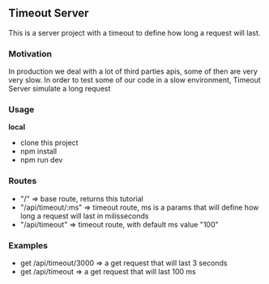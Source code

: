 ## Timeout Server

This is a server project with a timeout to define how long a request will last.

### Motivation
In production we deal with a lot of third parties apis, some of then are very very slow. In order to test some of our code in a slow environment, Timeout Server simulate a long request

### Usage
**local**
- clone this project
- npm install
- npm run dev

### Routes
- "/" => base route, returns this tutorial
- "/api/timeout/:ms" => timeout route, ms is a params that will define how long a request will last in milisseconds
- "/api/timeout" => timeout route, with default ms value "100"

### Examples
- get /api/timeout/3000 => a get request that will last 3 seconds
- get /api/timeout => a get request that will last 100 ms

